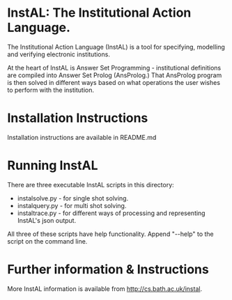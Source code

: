 # InstAL: The Institutional Action Language.
The Institutional Action Language (InstAL) is a tool for specifying, modelling and verifying electronic institutions.

At the heart of InstAL is Answer Set Programming - institutional definitions are compiled into Answer Set Prolog (AnsProlog.) That AnsProlog program is then solved in different ways based on what operations the user wishes to perform with the institution.

# Installation Instructions
Installation instructions are available in README.md

# Running InstAL
There are three executable InstAL scripts in this directory:
- instalsolve.py - for single shot solving.
- instalquery.py - for multi shot solving.
- instaltrace.py - for different ways of processing and representing InstAL's json output.

All three of these scripts have help functionality. Append "--help" to the script on the command line.

# Further information & Instructions
More InstAL information is available from http://cs.bath.ac.uk/instal.